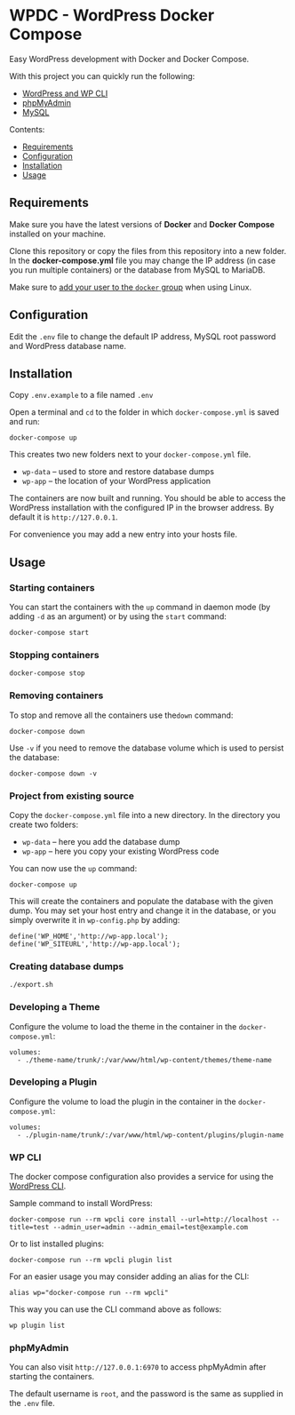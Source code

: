 # WPDC - WordPress Docker Compose

Easy WordPress development with Docker and Docker Compose.

With this project you can quickly run the following:

- [WordPress and WP CLI](https://hub.docker.com/_/wordpress/)
- [phpMyAdmin](https://hub.docker.com/r/phpmyadmin/phpmyadmin/)
- [MySQL](https://hub.docker.com/_/mysql/)

Contents:

- [Requirements](#requirements)
- [Configuration](#configuration)
- [Installation](#installation)
- [Usage](#usage)

## Requirements

Make sure you have the latest versions of **Docker** and **Docker Compose** installed on your machine.

Clone this repository or copy the files from this repository into a new folder. In the **docker-compose.yml** file you may change the IP address (in case you run multiple containers) or the database from MySQL to MariaDB.

Make sure to [add your user to the `docker` group](https://docs.docker.com/install/linux/linux-postinstall/#manage-docker-as-a-non-root-user) when using Linux.

## Configuration

Edit the `.env` file to change the default IP address, MySQL root password and WordPress database name.

## Installation
Copy `.env.example` to a file named `.env`

Open a terminal and `cd` to the folder in which `docker-compose.yml` is saved and run:

```
docker-compose up
```

This creates two new folders next to your `docker-compose.yml` file.

* `wp-data` – used to store and restore database dumps
* `wp-app` – the location of your WordPress application

The containers are now built and running. You should be able to access the WordPress installation with the configured IP in the browser address. By default it is `http://127.0.0.1`.

For convenience you may add a new entry into your hosts file.

## Usage

### Starting containers

You can start the containers with the `up` command in daemon mode (by adding `-d` as an argument) or by using the `start` command:

```
docker-compose start
```

### Stopping containers

```
docker-compose stop
```

### Removing containers

To stop and remove all the containers use the`down` command:

```
docker-compose down
```

Use `-v` if you need to remove the database volume which is used to persist the database:

```
docker-compose down -v
```

### Project from existing source

Copy the `docker-compose.yml` file into a new directory. In the directory you create two folders:

* `wp-data` – here you add the database dump
* `wp-app` – here you copy your existing WordPress code

You can now use the `up` command:

```
docker-compose up
```

This will create the containers and populate the database with the given dump. You may set your host entry and change it in the database, or you simply overwrite it in `wp-config.php` by adding:

```
define('WP_HOME','http://wp-app.local');
define('WP_SITEURL','http://wp-app.local');
```

### Creating database dumps

```
./export.sh
```

### Developing a Theme

Configure the volume to load the theme in the container in the `docker-compose.yml`:

```
volumes:
  - ./theme-name/trunk/:/var/www/html/wp-content/themes/theme-name
```

### Developing a Plugin

Configure the volume to load the plugin in the container in the `docker-compose.yml`:

```
volumes:
  - ./plugin-name/trunk/:/var/www/html/wp-content/plugins/plugin-name
```

### WP CLI

The docker compose configuration also provides a service for using the [WordPress CLI](https://developer.wordpress.org/cli/commands/).

Sample command to install WordPress:

```
docker-compose run --rm wpcli core install --url=http://localhost --title=test --admin_user=admin --admin_email=test@example.com
```

Or to list installed plugins:

```
docker-compose run --rm wpcli plugin list
```

For an easier usage you may consider adding an alias for the CLI:

```
alias wp="docker-compose run --rm wpcli"
```

This way you can use the CLI command above as follows:

```
wp plugin list
```

### phpMyAdmin

You can also visit `http://127.0.0.1:6970` to access phpMyAdmin after starting the containers.

The default username is `root`, and the password is the same as supplied in the `.env` file.
